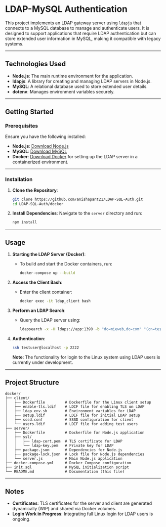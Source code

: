 # LDAP-MySQL Authentication

This project implements an LDAP gateway server using `ldapjs` that connects to a MySQL database to manage and authenticate users. It is designed to support applications that require LDAP authentication but can store extended user information in MySQL, making it compatible with legacy systems.

---

## **Technologies Used**

- **Node.js**: The main runtime environment for the application.
- **ldapjs**: A library for creating and managing LDAP servers in Node.js.
- **MySQL**: A relational database used to store extended user details.
- **dotenv**: Manages environment variables securely.

---

## **Getting Started**

### **Prerequisites**

Ensure you have the following installed:

- **Node.js**: [Download Node.js](https://nodejs.org)
- **MySQL**: [Download MySQL](https://dev.mysql.com/downloads/)
- **Docker**: [Download Docker](https://www.docker.com/) for setting up the LDAP server in a containerized environment.

---

### **Installation**

1. **Clone the Repository**:

   ```bash
   git clone https://github.com/anishapant21/LDAP-SQL-Auth.git
   cd LDAP-SQL-Auth/docker
   ```

2. **Install Dependencies**:
   Navigate to the `server` directory and run:
   ```bash
   npm install
   ```

---

## **Usage**

1. **Starting the LDAP Server (Docker)**:

   - To build and start the Docker containers, run:
     ```bash
     docker-compose up --build
     ```

2. **Access the Client Bash**:

   - Enter the client container:
     ```bash
     docker exec -it ldap_client bash
     ```

3. **Perform an LDAP Search**:

   - Query the LDAP server using:
     ```bash
     ldapsearch -x -H ldaps://app:1390 -b "dc=mieweb,dc=com" "(cn=testuser)"
     ```

4. **Authentication**:

   ```bash
   ssh testuser@localhost -p 2222
   ```

   **Note**: The functionality for login to the Linux system using LDAP users is currently under development.

---

## **Project Structure**

```plaintext
docker/
├── client/
│   ├── Dockerfile         # Dockerfile for the Linux client setup
│   ├── enable-tls.ldif    # LDIF file for enabling TLS on LDAP
│   ├── ldap_env.sh        # Environment variables for LDAP
│   ├── setup.ldif         # LDIF file for initial LDAP setup
│   ├── sssd.conf          # SSSD configuration for client
│   └── users.ldif         # LDIF file for adding test users
├── server/
│   ├── Dockerfile         # Dockerfile for Node.js application
│   ├── ssl/
│   │   ├── ldap-cert.pem  # TLS certificate for LDAP
│   │   └── ldap-key.pem   # Private key for LDAP
│   ├── package.json       # Dependencies for Node.js
│   ├── package-lock.json  # Lock file for Node.js dependencies
│   └── server.js          # Main Node.js application
├── docker-compose.yml     # Docker Compose configuration
├── init.sql               # MySQL initialization script
└── README.md              # Documentation (this file)
```

---

## **Notes**

- **Certificates**: TLS certificates for the server and client are generated dynamically (WIP) and shared via Docker volumes.
- **Login Work in Progress**: Integrating full Linux login for LDAP users is ongoing.
